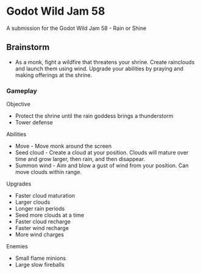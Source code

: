 # Godot Wild Jam 58

A submission for the Godot Wild Jam 58 - Rain or Shine

## Brainstorm

- As a monk, fight a wildfire that threatens your shrine. Create rainclouds and launch them using wind. Upgrade your abilities by praying and making offerings at the shrine.

### Gameplay

Objective
- Protect the shrine until the rain goddess brings a thunderstorm
- Tower defense

Abilities
- Move - Move monk around the screen
- Seed cloud - Create a cloud at your position. Clouds will mature over time and grow larger, then rain, and then disappear.
- Summon wind - Aim and blow a gust of wind from your position. Can move clouds within range.

Upgrades
- Faster cloud maturation
- Larger clouds
- Longer rain periods
- Seed more clouds at a time
- Faster cloud recharge
- Faster wind recharge
- More wind charges

Enemies
- Small flame minions
- Large slow fireballs